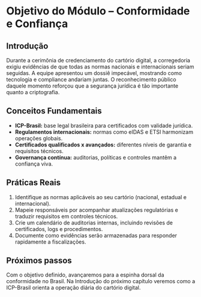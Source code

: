 # Objetivo do Módulo – Conformidade e Confiança

## Introdução

Durante a cerimônia de credenciamento do cartório digital, a corregedoria exigiu evidências de que todas as normas nacionais e internacionais seriam seguidas. A equipe apresentou um dossiê impecável, mostrando como tecnologia e compliance andariam juntas. O reconhecimento público daquele momento reforçou que a segurança jurídica é tão importante quanto a criptografia.

## Conceitos Fundamentais

- **ICP-Brasil:** base legal brasileira para certificados com validade jurídica.
- **Regulamentos internacionais:** normas como eIDAS e ETSI harmonizam operações globais.
- **Certificados qualificados x avançados:** diferentes níveis de garantia e requisitos técnicos.
- **Governança contínua:** auditorias, políticas e controles mantêm a confiança viva.

## Práticas Reais

1. Identifique as normas aplicáveis ao seu cartório (nacional, estadual e internacional).
2. Mapeie responsáveis por acompanhar atualizações regulatórias e traduzir requisitos em controles técnicos.
3. Crie um calendário de auditorias internas, incluindo revisões de certificados, logs e procedimentos.
4. Documente como evidências serão armazenadas para responder rapidamente a fiscalizações.

## Próximos passos

Com o objetivo definido, avançaremos para a espinha dorsal da conformidade no Brasil. Na Introdução do próximo capítulo veremos como a ICP-Brasil orienta a operação diária do cartório digital.
